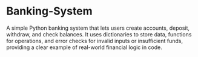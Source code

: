 # Banking-System
A simple Python banking system that lets users create accounts, deposit, withdraw, and check balances. It uses dictionaries to store data, functions for operations, and error checks for invalid inputs or insufficient funds, providing a clear example of real-world financial logic in code.
